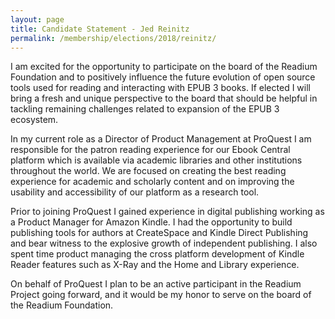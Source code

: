 ```yaml
---
layout: page
title: Candidate Statement - Jed Reinitz
permalink: /membership/elections/2018/reinitz/
---
```


I am excited for the opportunity to participate on the board of the Readium Foundation and to positively influence the future evolution of open source tools used for reading and interacting with EPUB 3 books. If elected I will bring a fresh and unique perspective to the board that should be helpful in tackling remaining challenges related to expansion of the EPUB 3 ecosystem.

In my current role as a Director of Product Management at ProQuest I am responsible for the patron reading experience for our Ebook Central platform which is available via academic libraries and other institutions throughout the world. We are focused on creating the best reading experience for academic and scholarly content and on improving the usability and accessibility of our platform as a research tool.

Prior to joining ProQuest I gained experience in digital publishing working as a Product Manager for Amazon Kindle. I had the opportunity to build publishing tools for authors at CreateSpace and Kindle Direct Publishing and bear witness to the explosive growth of independent publishing. I also spent time product managing the cross platform development of Kindle Reader features such as X-Ray and the Home and Library experience.

On behalf of ProQuest I plan to be an active participant in the Readium Project going forward, and it would be my honor to serve on the board of the Readium Foundation.